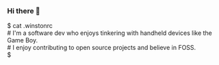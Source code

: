 ### Hi there 👋

$ cat .winstonrc   
\# I'm a software dev who enjoys tinkering with handheld devices like the Game Boy.  
\# I enjoy contributing to open source projects and believe in FOSS.  
$ 

<!--

Here are some ideas to get you started:

- 🔭 I’m currently working on ...
- 🌱 I’m currently learning ...
- 👯 I’m looking to collaborate on ...
- 🤔 I’m looking for help with ...
- 💬 Ask me about ...
- 📫 How to reach me: ...
- 😄 Pronouns: ...
- ⚡ Fun fact: ...
-->
